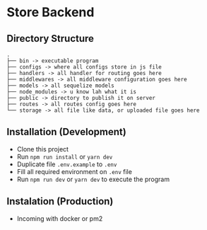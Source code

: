 # Store Backend

## Directory Structure
```
.
├── bin -> executable program
├── configs -> where all configs store in js file
├── handlers -> all handler for routing goes here
├── middlewares -> all middleware configuration goes here
├── models -> all sequelize models
├── node_modules -> u know lah what it is
├── public -> directory to publish it on server
├── routes -> all routes config goes here
└── storage -> all file like data, or uploaded file goes here
```

## Installation (Development)
- Clone this project
- Run `npm run install` or `yarn dev`
- Duplicate file `.env.example` to `.env`
- Fill all required environment on `.env` file
- Run `npm run dev` or `yarn dev` to execute the program

## Instalation (Production)
- Incoming with docker or pm2
